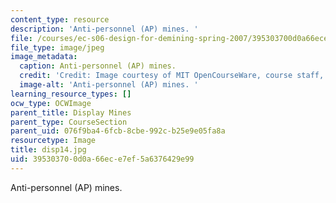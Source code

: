 ```yaml
---
content_type: resource
description: 'Anti-personnel (AP) mines. '
file: /courses/ec-s06-design-for-demining-spring-2007/395303700d0a66ece7ef5a6376429e99_disp14.jpg
file_type: image/jpeg
image_metadata:
  caption: Anti-personnel (AP) mines.
  credit: 'Credit: Image courtesy of MIT OpenCourseWare, course staff, and students.'
  image-alt: 'Anti-personnel (AP) mines. '
learning_resource_types: []
ocw_type: OCWImage
parent_title: Display Mines
parent_type: CourseSection
parent_uid: 076f9ba4-6fcb-8cbe-992c-b25e9e05fa8a
resourcetype: Image
title: disp14.jpg
uid: 39530370-0d0a-66ec-e7ef-5a6376429e99
---
```

Anti-personnel (AP) mines. 

